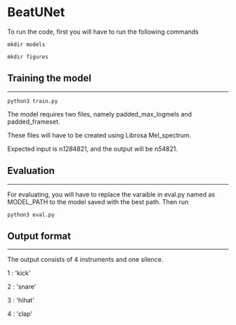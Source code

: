 # BeatUNet

To run the code, first you will have to run the following commands

```mkdir models```

```mkdir figures```

## Training the model
---
```python3 train.py```

The model requires two files, namely padded_max_logmels and padded_frameset.


These files will have to be created using Librosa Mel_spectrum.


Expected input is n*128*4821, and the output will be n*5*4821.

## Evaluation
---
For evaluating, you will have to replace the varaible in eval.py named as MODEL_PATH to the model saved with the best path.
Then run

```python3 eval.py```

## Output format
---
The output consists of 4 instruments and one silence.

1 : 'kick'

2 : 'snare'

3 : 'hihat'

4 : 'clap'
